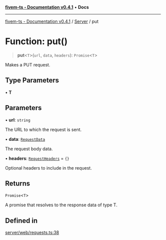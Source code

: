 [**fivem-ts - Documentation v0.4.1**](../../../README.md) • **Docs**

***

[fivem-ts - Documentation v0.4.1](../../../README.md) / [Server](../README.md) / put

# Function: put()

> **put**\<`T`\>(`url`, `data`, `headers`): `Promise`\<`T`\>

Makes a PUT request.

## Type Parameters

• **T**

## Parameters

• **url**: `string`

The URL to which the request is sent.

• **data**: [`RequestData`](../interfaces/RequestData.md)

The request body data.

• **headers**: [`RequestHeaders`](../interfaces/RequestHeaders.md) = `{}`

Optional headers to include in the request.

## Returns

`Promise`\<`T`\>

A promise that resolves to the response data of type T.

## Defined in

[server/web/requests.ts:38](https://github.com/Purpose-Dev/fivem-ts/blob/af9f57481b70813a163451854c2103aaaed13195/src/server/web/requests.ts#L38)

